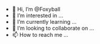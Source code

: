 - 👋 Hi, I’m @Foxyball
- 👀 I’m interested in ...
- 🌱 I’m currently learning ...
- 💞️ I’m looking to collaborate on ...
- 📫 How to reach me ...

<!---
Foxyball/Foxyball is a ✨ special ✨ repository because its `README.md` (this file) appears on your GitHub profile.
You can click the Preview link to take a look at your changes.
--->
